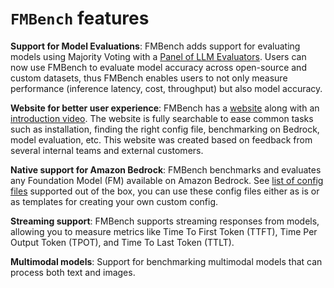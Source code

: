 # `FMBench` features

**Support for Model Evaluations**: FMBench adds support for evaluating models using Majority Voting with a [Panel of LLM Evaluators](https://arxiv.org/abs/2404.18796). Users can now use FMBench to evaluate model accuracy across open-source and custom datasets, thus FMBench enables users to not only measure performance (inference latency, cost, throughput) but also model accuracy.

**Website for better user experience**: FMBench has a [website](https://aws-samples.github.io/foundation-model-benchmarking-tool/) along with an [introduction video](https://youtu.be/yvRCyS0J90c). The website is fully searchable to ease common tasks such as installation, finding the right config file, benchmarking on Bedrock, model evaluation, etc. This website was created based on feedback from several internal teams and external customers.

**Native support for Amazon Bedrock**: FMBench benchmarks and evaluates any Foundation Model (FM) available on Amazon Bedrock. See [list of config files](https://aws-samples.github.io/foundation-model-benchmarking-tool/manifest.html) supported out of the box, you can use these config files either as is or as templates for creating your own custom config.

**Streaming support**: FMBench supports streaming responses from models, allowing you to measure metrics like Time To First Token (TTFT), Time Per Output Token (TPOT), and Time To Last Token (TTLT).

**Multimodal models**: Support for benchmarking multimodal models that can process both text and images.